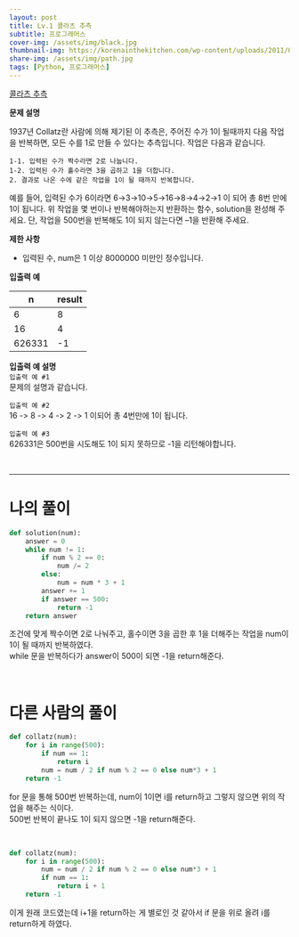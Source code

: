 ```yaml
---
layout: post
title: Lv.1 콜라츠 추측
subtitle: 프로그래머스
cover-img: /assets/img/black.jpg
thumbnail-img: https://korenainthekitchen.com/wp-content/uploads/2011/02/white.jpg
share-img: /assets/img/path.jpg
tags: [Python, 프로그래머스]
---
```


[콜라츠 추측](https://school.programmers.co.kr/learn/courses/30/lessons/12943)

**문제 설명**

1937년 Collatz란 사람에 의해 제기된 이 추측은, 주어진 수가 1이 될때까지 다음 작업을 반복하면, 모든 수를 1로 만들 수 있다는 추측입니다. 작업은 다음과 같습니다.

```
1-1. 입력된 수가 짝수라면 2로 나눕니다. 
1-2. 입력된 수가 홀수라면 3을 곱하고 1을 더합니다.
2. 결과로 나온 수에 같은 작업을 1이 될 때까지 반복합니다.
```
예를 들어, 입력된 수가 6이라면 6→3→10→5→16→8→4→2→1 이 되어 총 8번 만에 1이 됩니다. 위 작업을 몇 번이나 반복해야하는지 반환하는 함수, solution을 완성해 주세요. 단, 작업을 500번을 반복해도 1이 되지 않는다면 –1을 반환해 주세요.

 

**제한 사항**

- 입력된 수, num은 1 이상 8000000 미만인 정수입니다.
 

**입출력 예**

|n	|result|
|---|---|
|6	|8|
|16	|4|
|626331|	-1|
 
**입출력 예 설명**  
`입출력 예 #1`  
문제의 설명과 같습니다.

`입출력 예 #2`  
16 -> 8 -> 4 -> 2 -> 1 이되어 총 4번만에 1이 됩니다.

`입출력 예 #3`  
626331은 500번을 시도해도 1이 되지 못하므로 -1을 리턴해야합니다.

<br>

---

# 나의 풀이
```python
def solution(num):
    answer = 0
    while num != 1:
        if num % 2 == 0:
            num /= 2
        else:
            num = num * 3 + 1
        answer += 1
        if answer == 500:
            return -1
    return answer
```
조건에 맞게 짝수이면 2로 나눠주고, 홀수이면 3을 곱한 후 1을 더해주는 작업을 num이 1이 될 때까지 반복하였다.<br>
while 문을 반복하다가 answer이 500이 되면 -1을 return해준다.<br>

<br>

# 다른 사람의 풀이
```python
def collatz(num):
    for i in range(500):
    	if num == 1:
            return i
        num = num / 2 if num % 2 == 0 else num*3 + 1   
    return -1
```
for 문을 통해 500번 반복하는데, num이 1이면 i를 return하고 그렇지 않으면 위의 작업을 해주는 식이다.<br>
500번 반복이 끝나도 1이 되지 않으면 -1을 return해준다.<br>
 
<br>

```python
def collatz(num):
    for i in range(500):
        num = num / 2 if num % 2 == 0 else num*3 + 1
        if num == 1:
            return i + 1
    return -1
```
이게 원래 코드였는데 i+1을 return하는 게 별로인 것 같아서 if 문을 위로 올려 i를 return하게 하였다.

<br>
